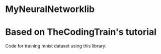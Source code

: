 # MyNeuralNetworklib
# Based on TheCodingTrain's tutorial

Code for training mnist dataset using this library.

